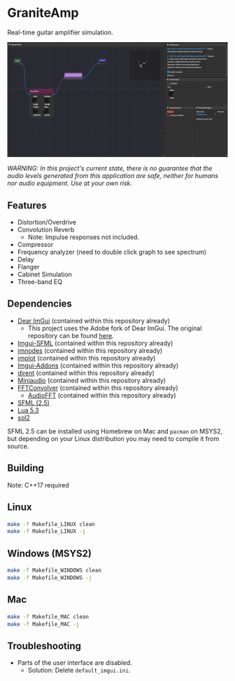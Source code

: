 # GraniteAmp

Real-time guitar amplifier simulation.

![Screenshot of the app](img/screenshot.png)

*WARNING: In this project's current state, there is no guarantee that the audio levels generated from this application are safe, neither for humans nor audio equipment. Use at your own risk.*

## Features

- Distortion/Overdrive
- Convolution Reverb
  - Note: Impulse responses not included.
- Compressor
- Frequency analyzer (need to double click graph to see spectrum) 
- Delay
- Flanger
- Cabinet Simulation
- Three-band EQ

## Dependencies
- [Dear ImGui](https://github.com/adobe/imgui/) (contained within this repository already)
    - This project uses the Adobe fork of Dear ImGui. The original repository can be found [here](https://github.com/ocornut/imgui).
- [Imgui-SFML](https://github.com/eliasdaler/imgui-sfml) (contained within this repository already)
- [imnodes](https://github.com/Nelarius/imnodes) (contained within this repository already)
- [implot](https://github.com/epezent/implot) (contained within this repository already)
- [Imgui-Addons](https://github.com/gallickgunner/ImGui-Addons) (contained within this repository already)
- [dirent](https://github.com/tronkko/dirent) (contained within this repository already)
- [Miniaudio](https://github.com/mackron/miniaudio) (contained within this repository already)
- [FFTConvolver](https://github.com/HiFi-LoFi/FFTConvolver) (contained within this repository already)
    - [AudioFFT](https://github.com/HiFi-LoFi/AudioFFT) (contained within this repository already)
- [SFML (2.5)](https://github.com/SFML/SFML)
- [Lua 5.3](https://lua.org)
- [sol2](https://github.com/ThePhD/sol2)

SFML 2.5 can be installed using Homebrew on Mac and `pacman` on MSYS2, but depending on your Linux distribution you may need to compile it from source.

## Building

Note: C++17 required

## Linux

```bash
make -f Makefile_LINUX clean
make -f Makefile_LINUX -j
```

## Windows (MSYS2)

```bash
make -f Makefile_WINDOWS clean
make -f Makefile_WINDOWS -j
```

## Mac

```bash
make -f Makefile_MAC clean
make -f Makefile_MAC -j
```

## Troubleshooting

- Parts of the user interface are disabled.
    - Solution: Delete `default_imgui.ini`.

